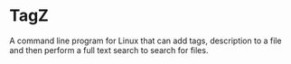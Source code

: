 TagZ
====

A command line program for Linux that can add tags, description to a file and then perform a full text search to search for files.
